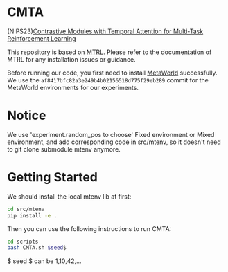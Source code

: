# CMTA
(NIPS23)[Contrastive Modules with Temporal Attention for Multi-Task Reinforcement Learning](https://openreview.net/forum?id=WIrZh2XxLT) 

This repository is based on [MTRL](https://github.com/facebookresearch/mtrl). Please refer to the documentation of MTRL for any installation issues or guidance. 

Before running our code, you first need to install [MetaWorld](https://github.com/Farama-Foundation/Metaworld) successfully. We use the `af8417bfc82a3e249b4b02156518d775f29eb289` commit for the MetaWorld environments for our experiments.
# Notice 
We use 'experiment.random_pos to choose' Fixed environment or Mixed environment, and add corresponding code in src/mtenv, so it doesn't need to git clone submodule mtenv anymore.
# Getting Started 
We should install the local mtenv lib at first:
```bash
cd src/mtenv
pip install -e .
```
Then you can use the following instructions to run CMTA:
```bash
cd scripts
bash CMTA.sh $seed$
```
\$ seed \$ can be 1,10,42,...
